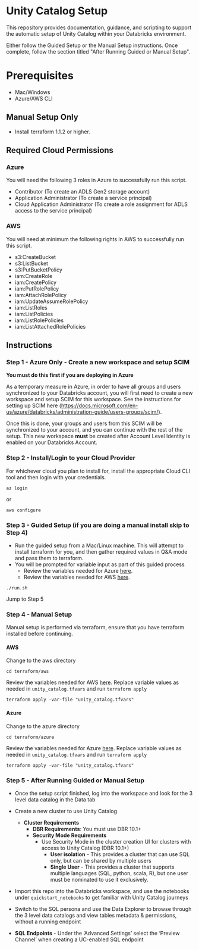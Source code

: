 # Unity Catalog Setup
This repository provides documentation, guidance, and scripting to support the automatic setup of Unity Catalog within your Databricks environment.

Either follow the Guided Setup or the Manual Setup instructions. Once complete, follow the section titled "After Running Guided or Manual Setup".

# Prerequisites
* Mac/Windows
* Azure/AWS CLI 
## Manual Setup Only
* Install terraform 1.1.2 or higher.
## Required Cloud Permissions
### Azure
You will need the following 3 roles in Azure to successfully run this script.
* Contributor (To create an ADLS Gen2 storage account)
* Application Administrator (To create a service principal)
* Cloud Application Administrator (To create a role assignment for ADLS access to the service principal)
### AWS
You will need at minimum the following rights in AWS to successfully run this script.
* s3:CreateBucket
* s3:ListBucket
* s3:PutBucketPolicy
* iam:CreateRole
* iam:CreatePolicy
* iam:PutRolePolicy
* iam:AttachRolePolicy
* iam:UpdateAssumeRolePolicy
* iam:ListRoles
* iam:ListPolicies
* iam:ListRolePolicies
* iam:ListAttachedRolePolicies

## Instructions
### Step 1 - Azure Only - Create a new workspace and setup SCIM
**You must do this first if you are deploying in Azure**

As a temporary measure in Azure, in order to have all groups and users synchronized to your Databricks account, you will first need to create a new workspace and setup SCIM for this workspace. See the instructions for setting up SCIM here (https://docs.microsoft.com/en-us/azure/databricks/administration-guide/users-groups/scim/). 

Once this is done, your groups and users from this SCIM will be synchronized to your account, and you can continue with the rest of the setup. This new workspace **must** be created after Account Level Identity is enabled on your Databricks Account.

### Step 2 - Install/Login to your Cloud Provider
For whichever cloud you plan to install for, install the appropriate Cloud CLI tool and then login with your credentials.

`az login`

or 

`aws configure`


### Step 3 - Guided Setup (if you are doing a manual install skip to Step 4)
- Run the guided setup from a Mac/Linux machine. This will attempt to install terraform for you, and then gather required values in Q&A mode and pass them to terraform.
- You will be prompted for variable input as part of this guided process
  - Review the variables needed for Azure [here](terraform/azure/README.md).
  - Review the variables needed for AWS [here](terraform/aws/README.md).
```commandline
./run.sh
```
Jump to Step 5

### Step 4 - Manual Setup
Manual setup is performed via terraform, ensure that you have terraform installed before continuing.
#### AWS
Change to the aws directory
```commandline
cd terraform/aws
```
Review the variables needed for AWS [here](terraform/aws/README.md).
Replace variable values as needed in `unity_catalog.tfvars` and run `terraform apply`

```commandline
terraform apply -var-file "unity_catalog.tfvars"
```

#### Azure
Change to the azure directory
```
cd terraform/azure
```
Review the variables needed for Azure [here](terraform/azure/README.md).
Replace variable values as needed in `unity_catalog.tfvars` and run `terraform apply`
```commandline
terraform apply -var-file "unity_catalog.tfvars"
```


### Step 5 - After Running Guided or Manual Setup
- Once the setup script finished, log into the workspace and look for the 3 level data catalog in the Data tab
- Create a new cluster to use Unity Catalog
  - **Cluster Requirements**
      - **DBR Requirements**: You must use DBR 10.1+
      - **Security Mode Requirements**
        - Use Security Mode in the cluster creation UI for clusters with access to Unity Catalog (DBR 10.1+)
            - **User isolation** - This provides a cluster that can use SQL only, but can be shared by multiple users
            - **Single User** - This provides a cluster that supports multiple languages (SQL, python, scala, R), but one user must be nominated to use it exclusively.
- Import this repo into the Databricks workspace, and use the notebooks under `quickstart_notebooks` to get familiar with Unity Catalog journeys
- Switch to the SQL persona and use the Data Explorer to browse through the 3 level data catalogs and view tables metadata & permissions, without a running endpoint

- **SQL Endpoints** - Under the ‘Advanced Settings’ select the ‘Preview Channel’ when creating a UC-enabled SQL endpoint

